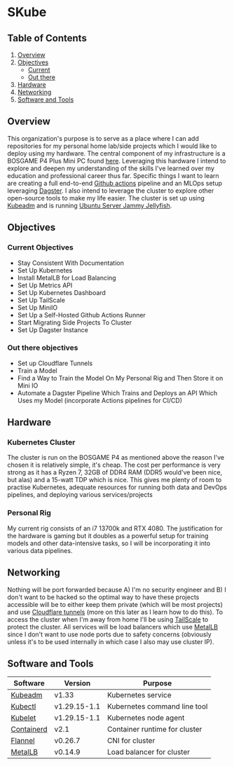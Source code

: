 # SKube

## Table of Contents
1. [Overview](#overview)
2. [Objectives](#objectives)
   - [Current](#current-objectives)
   - [Out there](#out-there-objectives)
3. [Hardware](#hardware)
4. [Networking](#networking)
5. [Software and Tools](#software-and-tools)

## Overview
This organization's purpose is to serve as a place where I can add repositories for my personal home lab/side projects which I would like to deploy using my hardware. The central component of my infrastructure is a BOSGAME P4 Plus Mini PC found [here](https://www.amazon.ca/BOSGAME-P4-Plus-Computers-Desktop/dp/B0DBYB71GJ?pd_rd_w=s3y4O&content-id=amzn1.sym.1d3fa88f-aa61-4d59-895c-470dda2309ea&pf_rd_p=1d3fa88f-aa61-4d59-895c-470dda2309ea&pf_rd_r=76XDDHZHR6N9PVQZ9NBP&pd_rd_wg=k20Qc&pd_rd_r=ea8d74c6-a2b0-4a14-ba1b-4ae3d51365e4&ref_=sspa_dk_detail_1&sp_csd=d2lkZ2V0TmFtZT1zcF9kZXRhaWxfdGhlbWF0aWM&th=1). Leveraging this hardware I intend to explore and deepen my understanding of the skills I've learned over my education and professional career thus far. Specific things I want to learn are creating a full end-to-end [Github actions](https://github.com/features/actions) pipeline and an MLOps setup leveraging [Dagster](https://dagster.io/). I also intend to leverage the cluster to explore other open-source tools to make my life easier. The cluster is set up using [Kubeadm](https://kubernetes.io/docs/reference/setup-tools/kubeadm/) and is running [Ubuntu Server Jammy Jellyfish](https://releases.ubuntu.com/jammy/).

## Objectives

### Current Objectives
- Stay Consistent With Documentation
- Set Up Kubernetes
- Install MetalLB for Load Balancing
- Set Up Metrics API
- Set Up Kubernetes Dashboard
- Set Up TailScale
- Set Up MiniIO
- Set Up a Self-Hosted Github Actions Runner
- Start Migrating Side Projects To Cluster
- Set Up Dagster Instance

### Out there objectives
- Set up Cloudflare Tunnels
- Train a Model
- Find a Way to Train the Model On My Personal Rig and Then Store it on Mini IO
- Automate a Dagster Pipeline Which Trains and Deploys an API Which Uses my Model (incorporate Actions pipelines for CI/CD)

## Hardware
### Kubernetes Cluster
The cluster is run on the BOSGAME P4 as mentioned above the reason I've chosen it is relatively simple, it's cheap. The cost per performance is very strong as it has a Ryzen 7, 32GB of DDR4 RAM (DDR5 would've been nice, but alas) and a 15-watt TDP which is nice. This gives me plenty of room to practise Kubernetes, adequate resources for running both data and DevOps pipelines, and deploying various services/projects

### Personal Rig
My current rig consists of an i7 13700k and RTX 4080. The justification for the hardware is gaming but it doubles as a powerful setup for training models and other data-intensive tasks, so I will be incorporating it into various data pipelines.

## Networking
Nothing will be port forwarded because A) I'm no security engineer and B) I don't want to be hacked so the optimal way to have these projects accessible will be to either keep them private (which will be most projects) and use [Cloudflare tunnels](https://developers.cloudflare.com/cloudflare-one/connections/connect-networks/) (more on this later as I learn how to do this). To access the cluster when I'm away from home I'll be using [TailScale](https://tailscale.com/wireguard-vpn?utm_campaign=PMax-Wireguard-US&utm_medium=paid-search&utm_source=google&utm_content=:21886304591:::c:&gad_source=1&gad_campaignid=21890112415&gbraid=0AAAAACjm7b2K6A24PNlAVr0ZO956aRHvI&gclid=CjwKCAjw56DBBhAkEiwAaFsG-hsuYr8dgWz4sWA1ffMx4Xqs41eSfBCekbELypkUq2gBTxvUs3SMFxoCMKcQAvD_BwE) to protect the cluster. All services will be load balancers which use [MetalLB](https://metallb.io/) since I don't want to use node ports due to safety concerns (obviously unless it's to be used internally in which case I also may use cluster IP). 

## Software and Tools
| Software  | Version | Purpose |
| ------------- | ------------- | ------------- |
| [Kubeadm](https://kubernetes.io/docs/reference/setup-tools/kubeadm/)  | v1.33  | Kubernetes service  |
| [Kubectl](https://kubernetes.io/docs/reference/kubectl/)  | v1.29.15-1.1  | Kubernetes command line tool  |
| [Kubelet](https://kubernetes.io/docs/reference/command-line-tools-reference/kubelet/#:~:text=The%20kubelet%20is%20the%20primary,object%20that%20describes%20a%20pod.) | v1.29.15-1.1  | Kubernetes node agent  |
| [Containerd](https://containerd.io/)  | v2.1  | Container runtime for cluster  |
| [Flannel](https://github.com/flannel-io/flannel)  | v0.26.7  | CNI for cluster |
| [MetalLB](https://github.com/flannel-io/flannel)  | v0.14.9 | Load balancer for cluster|
